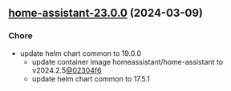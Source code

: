 ## [home-assistant-23.0.0](https://github.com/cyr-ius/truenas-charts/compare/home-assistant-22.2.0...home-assistant-23.0.0) (2024-03-09)

### Chore

- update helm chart common to 19.0.0
  - update container image homeassistant/home-assistant to v2024.2.5[@02304f6](https://github.com/02304f6)
  - update helm chart common to 17.5.1
